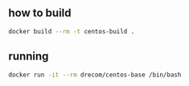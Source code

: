 ## how to build

```sh
docker build --rm -t centos-build .
```

## running

```sh
docker run -it --rm drecom/centos-base /bin/bash
```



